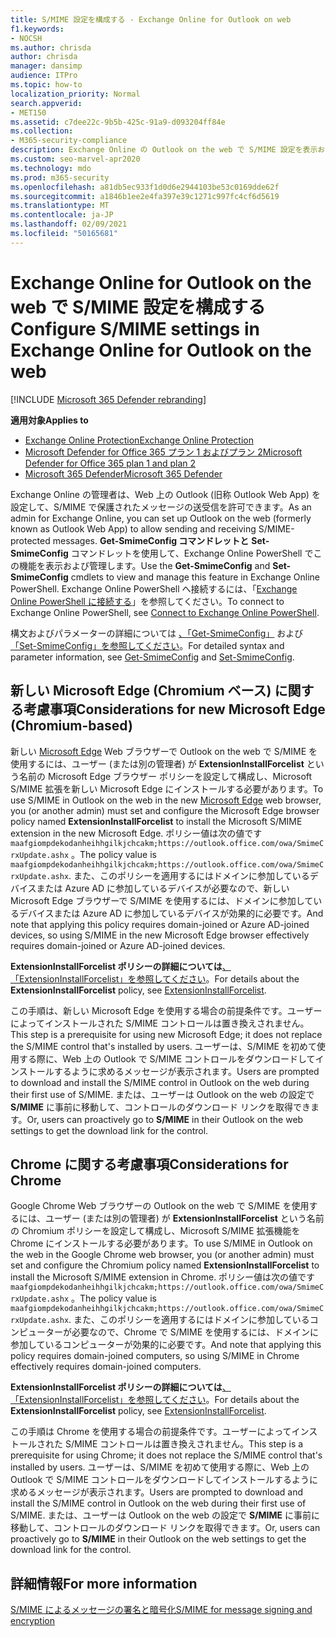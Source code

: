 ```yaml
---
title: S/MIME 設定を構成する - Exchange Online for Outlook on web
f1.keywords:
- NOCSH
ms.author: chrisda
author: chrisda
manager: dansimp
audience: ITPro
ms.topic: how-to
localization_priority: Normal
search.appverid:
- MET150
ms.assetid: c7dee22c-9b5b-425c-91a9-d093204ff84e
ms.collection:
- M365-security-compliance
description: Exchange Online の Outlook on the web で S/MIME 設定を表示および構成するために Exchange Online 管理者が行う必要がある操作の簡単な説明。
ms.custom: seo-marvel-apr2020
ms.technology: mdo
ms.prod: m365-security
ms.openlocfilehash: a81db5ec933f1d0d6e2944103be53c0169dde62f
ms.sourcegitcommit: a1846b1ee2e4fa397e39c1271c997fc4cf6d5619
ms.translationtype: MT
ms.contentlocale: ja-JP
ms.lasthandoff: 02/09/2021
ms.locfileid: "50165681"
---
```

# <a name="configure-smime-settings-in-exchange-online-for-outlook-on-the-web"></a><span data-ttu-id="c4a0d-103">Exchange Online for Outlook on the web で S/MIME 設定を構成する</span><span class="sxs-lookup"><span data-stu-id="c4a0d-103">Configure S/MIME settings in Exchange Online for Outlook on the web</span></span>

[!INCLUDE [Microsoft 365 Defender rebranding](../includes/microsoft-defender-for-office.md)]

<span data-ttu-id="c4a0d-104">**適用対象**</span><span class="sxs-lookup"><span data-stu-id="c4a0d-104">**Applies to**</span></span>
- [<span data-ttu-id="c4a0d-105">Exchange Online Protection</span><span class="sxs-lookup"><span data-stu-id="c4a0d-105">Exchange Online Protection</span></span>](https://go.microsoft.com/fwlink/?linkid=2148611)
- [<span data-ttu-id="c4a0d-106">Microsoft Defender for Office 365 プラン 1 およびプラン 2</span><span class="sxs-lookup"><span data-stu-id="c4a0d-106">Microsoft Defender for Office 365 plan 1 and plan 2</span></span>](https://go.microsoft.com/fwlink/?linkid=2148715)
- [<span data-ttu-id="c4a0d-107">Microsoft 365 Defender</span><span class="sxs-lookup"><span data-stu-id="c4a0d-107">Microsoft 365 Defender</span></span>](https://go.microsoft.com/fwlink/?linkid=2118804)

<span data-ttu-id="c4a0d-108">Exchange Online の管理者は、Web 上の Outlook (旧称 Outlook Web App) を設定して、S/MIME で保護されたメッセージの送受信を許可できます。</span><span class="sxs-lookup"><span data-stu-id="c4a0d-108">As an admin for Exchange Online, you can set up Outlook on the web (formerly known as Outlook Web App) to allow sending and receiving S/MIME-protected messages.</span></span> <span data-ttu-id="c4a0d-109">**Get-SmimeConfig コマンドレットと** **Set-SmimeConfig** コマンドレットを使用して、Exchange Online PowerShell でこの機能を表示および管理します。</span><span class="sxs-lookup"><span data-stu-id="c4a0d-109">Use the **Get-SmimeConfig** and **Set-SmimeConfig** cmdlets to view and manage this feature in Exchange Online PowerShell.</span></span> <span data-ttu-id="c4a0d-110">Exchange Online PowerShell へ接続するには、「[Exchange Online PowerShell に接続する](https://docs.microsoft.com/powershell/exchange/connect-to-exchange-online-powershell)」を参照してください。</span><span class="sxs-lookup"><span data-stu-id="c4a0d-110">To connect to Exchange Online PowerShell, see [Connect to Exchange Online PowerShell](https://docs.microsoft.com/powershell/exchange/connect-to-exchange-online-powershell).</span></span>

<span data-ttu-id="c4a0d-111">構文およびパラメーターの詳細については [、「Get-SmimeConfig」](https://docs.microsoft.com/powershell/module/exchange/get-smimeconfig) および [「Set-SmimeConfig」を参照してください](https://docs.microsoft.com/powershell/module/exchange/set-smimeconfig)。</span><span class="sxs-lookup"><span data-stu-id="c4a0d-111">For detailed syntax and parameter information, see [Get-SmimeConfig](https://docs.microsoft.com/powershell/module/exchange/get-smimeconfig) and [Set-SmimeConfig](https://docs.microsoft.com/powershell/module/exchange/set-smimeconfig).</span></span>

## <a name="considerations-for-new-microsoft-edge-chromium-based"></a><span data-ttu-id="c4a0d-112">新しい Microsoft Edge (Chromium ベース) に関する考慮事項</span><span class="sxs-lookup"><span data-stu-id="c4a0d-112">Considerations for new Microsoft Edge (Chromium-based)</span></span>

<span data-ttu-id="c4a0d-113">新しい [Microsoft Edge](https://www.microsoft.com/windows/microsoft-edge) Web ブラウザーで Outlook on the web で S/MIME を使用するには、ユーザー (または別の管理者) が **ExtensionInstallForcelist** という名前の Microsoft Edge ブラウザー ポリシーを設定して構成し、Microsoft S/MIME 拡張を新しい Microsoft Edge にインストールする必要があります。</span><span class="sxs-lookup"><span data-stu-id="c4a0d-113">To use S/MIME in Outlook on the web in the new [Microsoft Edge](https://www.microsoft.com/windows/microsoft-edge) web browser, you (or another admin) must set and configure the Microsoft Edge browser policy named **ExtensionInstallForcelist** to install the Microsoft S/MIME extension in the new Microsoft Edge.</span></span> <span data-ttu-id="c4a0d-114">ポリシー値は次の値です `maafgiompdekodanheihhgilkjchcakm;https://outlook.office.com/owa/SmimeCrxUpdate.ashx` 。</span><span class="sxs-lookup"><span data-stu-id="c4a0d-114">The policy value is `maafgiompdekodanheihhgilkjchcakm;https://outlook.office.com/owa/SmimeCrxUpdate.ashx`.</span></span> <span data-ttu-id="c4a0d-115">また、このポリシーを適用するにはドメインに参加しているデバイスまたは Azure AD に参加しているデバイスが必要なので、新しい Microsoft Edge ブラウザーで S/MIME を使用するには、ドメインに参加しているデバイスまたは Azure AD に参加しているデバイスが効果的に必要です。</span><span class="sxs-lookup"><span data-stu-id="c4a0d-115">And note that applying this policy requires domain-joined or Azure AD-joined devices, so using S/MIME in the new Microsoft Edge browser effectively requires domain-joined or Azure AD-joined devices.</span></span>

<span data-ttu-id="c4a0d-116">**ExtensionInstallForcelist ポリシーの詳細については**[、「ExtensionInstallForcelist」を参照してください](https://docs.microsoft.com/DeployEdge/microsoft-edge-policies#extensioninstallforcelist)。</span><span class="sxs-lookup"><span data-stu-id="c4a0d-116">For details about the **ExtensionInstallForcelist** policy, see [ExtensionInstallForcelist](https://docs.microsoft.com/DeployEdge/microsoft-edge-policies#extensioninstallforcelist).</span></span>

<span data-ttu-id="c4a0d-117">この手順は、新しい Microsoft Edge を使用する場合の前提条件です。ユーザーによってインストールされた S/MIME コントロールは置き換えされません。</span><span class="sxs-lookup"><span data-stu-id="c4a0d-117">This step is a prerequisite for using new Microsoft Edge; it does not replace the S/MIME control that's installed by users.</span></span> <span data-ttu-id="c4a0d-118">ユーザーは、S/MIME を初めて使用する際に、Web 上の Outlook で S/MIME コントロールをダウンロードしてインストールするように求めるメッセージが表示されます。</span><span class="sxs-lookup"><span data-stu-id="c4a0d-118">Users are prompted to download and install the S/MIME control in Outlook on the web during their first use of S/MIME.</span></span> <span data-ttu-id="c4a0d-119">または、ユーザーは Outlook on the web の設定で **S/MIME** に事前に移動して、コントロールのダウンロード リンクを取得できます。</span><span class="sxs-lookup"><span data-stu-id="c4a0d-119">Or, users can proactively go to **S/MIME** in their Outlook on the web settings to get the download link for the control.</span></span>

## <a name="considerations-for-chrome"></a><span data-ttu-id="c4a0d-120">Chrome に関する考慮事項</span><span class="sxs-lookup"><span data-stu-id="c4a0d-120">Considerations for Chrome</span></span>

<span data-ttu-id="c4a0d-121">Google Chrome Web ブラウザーの Outlook on the web で S/MIME を使用するには、ユーザー (または別の管理者) が **ExtensionInstallForcelist** という名前の Chromium ポリシーを設定して構成し、Microsoft S/MIME 拡張機能を Chrome にインストールする必要があります。</span><span class="sxs-lookup"><span data-stu-id="c4a0d-121">To use S/MIME in Outlook on the web in the Google Chrome web browser, you (or another admin) must set and configure the Chromium policy named **ExtensionInstallForcelist** to install the Microsoft S/MIME extension in Chrome.</span></span> <span data-ttu-id="c4a0d-122">ポリシー値は次の値です `maafgiompdekodanheihhgilkjchcakm;https://outlook.office.com/owa/SmimeCrxUpdate.ashx` 。</span><span class="sxs-lookup"><span data-stu-id="c4a0d-122">The policy value is `maafgiompdekodanheihhgilkjchcakm;https://outlook.office.com/owa/SmimeCrxUpdate.ashx`.</span></span> <span data-ttu-id="c4a0d-123">また、このポリシーを適用するにはドメインに参加しているコンピューターが必要なので、Chrome で S/MIME を使用するには、ドメインに参加しているコンピューターが効果的に必要です。</span><span class="sxs-lookup"><span data-stu-id="c4a0d-123">And note that applying this policy requires domain-joined computers, so using S/MIME in Chrome effectively requires domain-joined computers.</span></span>

<span data-ttu-id="c4a0d-124">**ExtensionInstallForcelist ポリシーの詳細については**[、「ExtensionInstallForcelist」を参照してください](https://cloud.google.com/docs/chrome-enterprise/policies/?policy=ExtensionInstallForcelist)。</span><span class="sxs-lookup"><span data-stu-id="c4a0d-124">For details about the **ExtensionInstallForcelist** policy, see [ExtensionInstallForcelist](https://cloud.google.com/docs/chrome-enterprise/policies/?policy=ExtensionInstallForcelist).</span></span>

<span data-ttu-id="c4a0d-125">この手順は Chrome を使用する場合の前提条件です。ユーザーによってインストールされた S/MIME コントロールは置き換えされません。</span><span class="sxs-lookup"><span data-stu-id="c4a0d-125">This step is a prerequisite for using Chrome; it does not replace the S/MIME control that's installed by users.</span></span> <span data-ttu-id="c4a0d-126">ユーザーは、S/MIME を初めて使用する際に、Web 上の Outlook で S/MIME コントロールをダウンロードしてインストールするように求めるメッセージが表示されます。</span><span class="sxs-lookup"><span data-stu-id="c4a0d-126">Users are prompted to download and install the S/MIME control in Outlook on the web during their first use of S/MIME.</span></span> <span data-ttu-id="c4a0d-127">または、ユーザーは Outlook on the web の設定で **S/MIME** に事前に移動して、コントロールのダウンロード リンクを取得できます。</span><span class="sxs-lookup"><span data-stu-id="c4a0d-127">Or, users can proactively go to **S/MIME** in their Outlook on the web settings to get the download link for the control.</span></span>

## <a name="for-more-information"></a><span data-ttu-id="c4a0d-128">詳細情報</span><span class="sxs-lookup"><span data-stu-id="c4a0d-128">For more information</span></span>

[<span data-ttu-id="c4a0d-129">S/MIME によるメッセージの署名と暗号化</span><span class="sxs-lookup"><span data-stu-id="c4a0d-129">S/MIME for message signing and encryption</span></span>](s-mime-for-message-signing-and-encryption.md)
